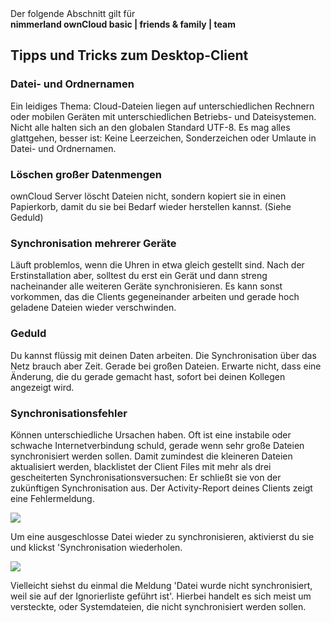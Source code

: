 <div class="alert alert-info">
Der folgende Abschnitt gilt für <br>
<strong>nimmerland ownCloud basic | friends & family | team</strong>
</div>

## Tipps und Tricks zum Desktop-Client

### Datei- und Ordnernamen

Ein leidiges Thema: Cloud-Dateien liegen auf unterschiedlichen Rechnern oder mobilen Geräten mit unterschiedlichen Betriebs- und Dateisystemen. Nicht alle halten sich an den globalen Standard UTF-8. Es mag alles glattgehen, besser ist: Keine Leerzeichen, Sonderzeichen oder Umlaute in Datei- und Ordnernamen.

### Löschen großer Datenmengen

ownCloud Server löscht Dateien nicht, sondern kopiert sie in einen Papierkorb, damit du sie bei Bedarf wieder herstellen kannst. (Siehe Geduld)

### Synchronisation mehrerer Geräte
Läuft problemlos, wenn die Uhren in etwa gleich gestellt sind. Nach der Erstinstallation aber, solltest du erst ein Gerät und dann streng nacheinander alle weiteren Geräte synchronisieren. Es kann sonst vorkommen, das die Clients gegeneinander arbeiten und gerade hoch geladene Dateien wieder verschwinden.

### Geduld

Du kannst flüssig mit deinen Daten arbeiten. Die Synchronisation über das Netz brauch aber Zeit. Gerade bei großen Dateien. Erwarte nicht, dass eine Änderung, die du gerade gemacht hast, sofort bei deinen Kollegen angezeigt wird.

### Synchronisationsfehler

Können unterschiedliche Ursachen haben. Oft ist eine instabile oder schwache Internetverbindung schuld, gerade wenn sehr große Dateien synchronisiert werden sollen. Damit zumindest die kleineren Dateien aktualisiert werden, blacklistet der Client Files mit mehr als drei gescheiterten Synchronisationsversuchen: Er schließt sie von der zukünftigen Synchronisation aus. Der Activity-Report deines Clients zeigt eine Fehlermeldung.

![](nila-oc8-friends-ersteinrichtung-Dateien/img00034.PNG) 

Um eine ausgeschlosse Datei wieder zu synchronisieren, aktivierst du sie und klickst 'Synchronisation wiederholen.

![](nila-oc8-friends-ersteinrichtung-Dateien/img00035.PNG) 

Vielleicht siehst du einmal die Meldung 'Datei wurde nicht synchronisiert, weil sie auf der Ignorierliste geführt ist'. Hierbei handelt es sich meist um versteckte, oder Systemdateien, die nicht synchronisiert werden sollen.